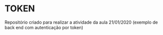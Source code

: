 # TOKEN
Repositório criado para realizar a atividade da aula 21/01/2020 (exemplo de back end com autenticação por token)
